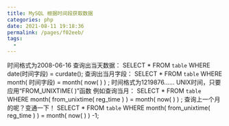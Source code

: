 ```yaml
---
title: MySQL 根据时间段获取数据
categories: php
date: 2021-08-11 19:18:36
permalink: /pages/f02eeb/
tags: 
  - 
---
```


时间格式为2008-06-16 
查询出当天数据： 
SELECT * FROM `table` WHERE date(时间字段) = curdate(); 
查询出当月字段： 
SELECT * 
FROM `table` 
WHERE month( 时间字段) = month( now( ) ) ; 
时间格式为1219876…… UNIX时间，只要应用“FROM_UNIXTIME( )”函数 
例如查询当月： 
SELECT * 
FROM `table` 
WHERE month( from_unixtime( reg_time ) ) = month( now( ) ) ; 
查询上一个月的呢？变通一下！ 
SELECT * 
FROM `table` 
WHERE month( from_unixtime( reg_time ) ) = month( now( ) ) -1;